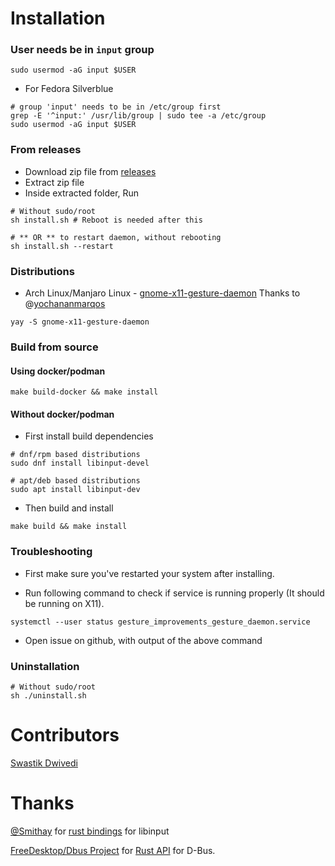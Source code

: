 
# Installation
### User needs be in `input` group
```
sudo usermod -aG input $USER
```
* For Fedora Silverblue
```
# group 'input' needs to be in /etc/group first
grep -E '^input:' /usr/lib/group | sudo tee -a /etc/group
sudo usermod -aG input $USER
```

### **From releases**
- Download zip file from [releases](https://github.com/harshadgavali/gnome-x11-gesture-daemon/releases)
- Extract zip file
- Inside extracted folder, Run 
```
# Without sudo/root
sh install.sh # Reboot is needed after this

# ** OR ** to restart daemon, without rebooting
sh install.sh --restart

```

### Distributions

* Arch Linux/Manjaro Linux - [gnome-x11-gesture-daemon](https://aur.archlinux.org/packages/gnome-x11-gesture-daemon) Thanks to @[yochananmarqos](https://github.com/yochananmarqos)
```code
yay -S gnome-x11-gesture-daemon
```

### Build from source

#### Using docker/podman
```
make build-docker && make install
```

#### Without docker/podman
* First install build dependencies
```
# dnf/rpm based distributions
sudo dnf install libinput-devel

# apt/deb based distributions
sudo apt install libinput-dev
```
* Then build and install
```
make build && make install
```

### Troubleshooting
- First make sure you've restarted your system after installing.

- Run following command to check if service is running properly (It should be running on X11).
```
systemctl --user status gesture_improvements_gesture_daemon.service
```

- Open issue on github, with output of the above command
### Uninstallation
```
# Without sudo/root
sh ./uninstall.sh
```

# Contributors
[Swastik Dwivedi](https://github.com/drunckj)

# Thanks
[@Smithay](https://github.com/Smithay) for [rust bindings](https://crates.io/crates/input)  for libinput

[FreeDesktop/Dbus Project](https://gitlab.freedesktop.org/dbus/) for [Rust API](https://crates.io/crates/zbus) for D-Bus.
